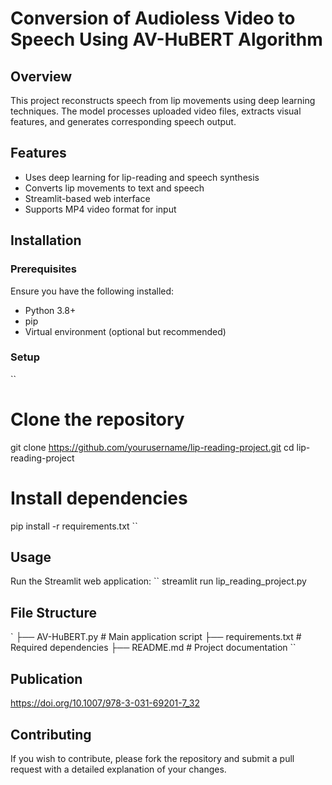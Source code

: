 # Conversion of Audioless Video to Speech Using AV-HuBERT Algorithm

## Overview
This project reconstructs speech from lip movements using deep learning techniques. The model processes uploaded video files, extracts visual features, and generates corresponding speech output.

## Features
- Uses deep learning for lip-reading and speech synthesis
- Converts lip movements to text and speech
- Streamlit-based web interface
- Supports MP4 video format for input

## Installation

### Prerequisites
Ensure you have the following installed:
- Python 3.8+
- pip
- Virtual environment (optional but recommended)

### Setup
``
# Clone the repository
git clone https://github.com/yourusername/lip-reading-project.git
cd lip-reading-project

# Install dependencies
pip install -r requirements.txt
``
## Usage
Run the Streamlit web application:
``
streamlit run lip_reading_project.py


## File Structure
`
├── AV-HuBERT.py  # Main application script
├── requirements.txt  # Required dependencies
├── README.md  # Project documentation
``

## Publication
https://doi.org/10.1007/978-3-031-69201-7_32

## Contributing
If you wish to contribute, please fork the repository and submit a pull request with a detailed explanation of your changes.

